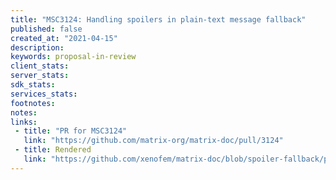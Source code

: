 ```yaml
---
title: "MSC3124: Handling spoilers in plain-text message fallback"
published: false
created_at: "2021-04-15"
description:
keywords: proposal-in-review
client_stats:
server_stats:
sdk_stats:
services_stats:
footnotes:
notes:
links:
 - title: "PR for MSC3124"
   link: "https://github.com/matrix-org/matrix-doc/pull/3124"
 - title: Rendered
   link: "https://github.com/xenofem/matrix-doc/blob/spoiler-fallback/proposals/3124-spoiler-fallback-representation.md"
---
```

